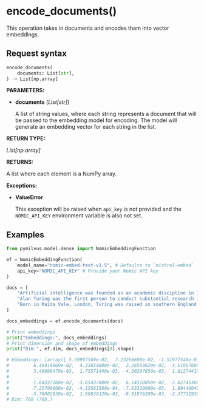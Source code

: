 # encode_documents()

This operation takes in documents and encodes them into vector embeddings.

## Request syntax

```python
encode_documents(
    documents: List[str], 
) -> List[np.array]
```

**PARAMETERS:**

- **documents** (*List[str]*)

    A list of string values, where each string represents a document that will be passed to the embedding model for encoding. The model will generate an embedding vector for each string in the list.

**RETURN TYPE:**

*List[np.array]*

**RETURNS:**

A list where each element is a NumPy array.

**Exceptions:**

- **ValueError**

    This exception will be raised when `api_key` is not provided and the `NOMIC_API_KEY` environment variable is also not set.

## Examples

```python
from pymilvus.model.dense import NomicEmbeddingFunction

ef = NomicEmbeddingFunction(
    model_name="nomic-embed-text-v1.5", # Defaults to `mistral-embed`
    api_key="NOMIC_API_KEY" # Provide your Nomic API key
)

docs = [
    "Artificial intelligence was founded as an academic discipline in 1956.",
    "Alan Turing was the first person to conduct substantial research in AI.",
    "Born in Maida Vale, London, Turing was raised in southern England.",
]

docs_embeddings = ef.encode_documents(docs)

# Print embeddings
print("Embeddings:", docs_embeddings)
# Print dimension and shape of embeddings
print("Dim:", ef.dim, docs_embeddings[0].shape)

# Embeddings: [array([ 5.59997560e-02,  7.23266600e-02, -1.51977540e-01, -4.53491200e-02,
#         6.49414060e-02,  4.33654800e-02,  2.26593020e-02, -3.51867680e-02,
#         3.49998470e-03,  1.75571440e-03, -4.30297850e-03,  1.81274410e-02,
#         ...
#        -1.64337160e-02, -3.85437000e-02,  6.14318850e-02, -2.82745360e-02,
#        -7.25708000e-02, -4.15563580e-04, -7.63320900e-03,  1.88446040e-02,
#        -5.78002930e-02,  1.69830320e-02, -8.91876200e-03, -2.37731930e-02])]
# Dim: 768 (768,)
```
